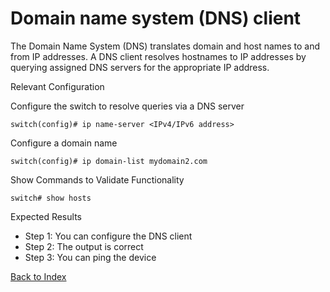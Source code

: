 # Domain name system (DNS) client 

The Domain Name System (DNS) translates domain and host names to and from IP addresses. A DNS client resolves hostnames to IP addresses by querying assigned DNS servers for the appropriate IP address. 

Relevant Configuration 

Configure the switch to resolve queries via a DNS server 

```
switch(config)# ip name-server <IPv4/IPv6 address>
```

Configure a domain name 

```
switch(config)# ip domain-list mydomain2.com
```

Show Commands to Validate Functionality 

```
switch# show hosts
```

Expected Results 

* Step 1: You can configure the DNS client 
* Step 2: The output is correct
* Step 3: You can ping the device

[Back to Index](../index.md)